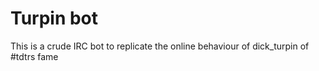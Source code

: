 # Turpin bot

This is a crude IRC bot to replicate the online behaviour of dick_turpin of #tdtrs fame

